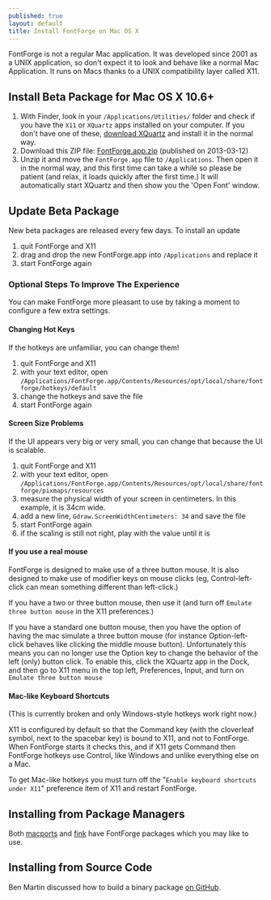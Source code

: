```yaml
---
published: true
layout: default
title: Install FontForge on Mac OS X
---
```


FontForge is not a regular Mac application. It was developed since 2001 as a UNIX application, so don't expect it to look and behave like a normal Mac
Application. It runs on Macs thanks to a UNIX compatibility layer called X11.

## Install Beta Package for Mac OS X 10.6+

1. With Finder, look in your `/Applications/Utilities/` folder and check if you have the `X11` or `XQuartz` apps installed on your computer. If you don't have one of these, [download XQuartz](http://xquartz.macosforge.org) and install it in the normal way.
2. Download this ZIP file: [FontForge.app.zip](http://fuuko.libferris.com/osx/packages/201303/12_1745/FontForge.app.zip) (published on 2013-03-12)
3. Unzip it and move the `FontForge.app` file to `/Applications`. Then open it in the normal way, and this first time can take a while so please be patient (and relax, it loads quickly after the first time.) It will automatically start XQuartz and then show you the 'Open Font' window.

## Update Beta Package

New beta packages are released every few days. To install an update

1. quit FontForge and X11
2. drag and drop the new FontForge.app into `/Applications` and replace it
3. start FontForge again

### Optional Steps To Improve The Experience

You can make FontForge more pleasant to use by taking a moment to configure a few extra settings.

#### Changing Hot Keys

If the hotkeys are unfamiliar, you can change them!

1. quit FontForge and X11
2. with your text editor, open `/Applications/FontForge.app/Contents/Resources/opt/local/share/fontforge/hotkeys/default`
3. change the hotkeys and save the file
4. start FontForge again

#### Screen Size Problems

If the UI appears very big or very small, you can change that because the UI is scalable. 

1. quit FontForge and X11
2. with your text editor, open `/Applications/FontForge.app/Contents/Resources/opt/local/share/fontforge/pixmaps/resources`
3. measure the physical width of your screen in centimeters. In this example, it is 34cm wide.
4. add a new line, `Gdraw.ScreenWidthCentimeters: 34` and save the file
5. start FontForge again
6. if the scaling is still not right, play with the value until it is

#### If you use a real mouse

FontForge is designed to make use of a three button mouse. It is also
designed to make use of modifier keys on mouse clicks (eg, Control-left-click can mean something different than left-click.) 

If you have a two or three button mouse, then use it (and turn off
`Emulate three button mouse` in the X11 preferences.) 

If you have a standard one button mouse, then you have the option of having the mac simulate a three button mouse (for instance Option-left-click behaves like clicking the middle mouse button). Unfortunately this means you can no longer use the Option key to change the behavior of the left (only) button click. To enable this, click the XQuartz app in the Dock, and then go to X11 menu in the top left, Preferences, Input, and turn on `Emulate three button mouse`

#### Mac-like Keyboard Shortcuts

(This is currently broken and only Windows-style hotkeys work right now.)

X11 is configured by default so that the Command key (with the cloverleaf symbol, next to the spacebar key) is bound to X11, and not to FontForge. When FontForge starts it checks this, and if X11 gets Command then FontForge hotkeys use Control, like Windows and unlike everything else on a Mac. 

To get Mac-like hotkeys you must turn off the "`Enable keyboard shortcuts under X11`" preference item of X11 and restart FontForge.

## Installing from Package Managers

Both
[macports](http://www.macports.org/) and
[fink](http://www.finkproject.org/) have FontForge packages
which you may like to use.

## Installing from Source Code

Ben Martin discussed how to build a binary package [on GitHub](https://github.com/fontforge/fontforge/issues/102#issuecomment-12314099).
